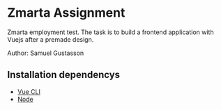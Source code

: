 # Zmarta Assignment

Zmarta employment test. The task is to build a frontend application with Vuejs after a premade design.

Author: Samuel Gustasson

## Installation dependencys

- [Vue CLI](https://cli.vuejs.org/)
- [Node](https://nodejs.org/en/)
